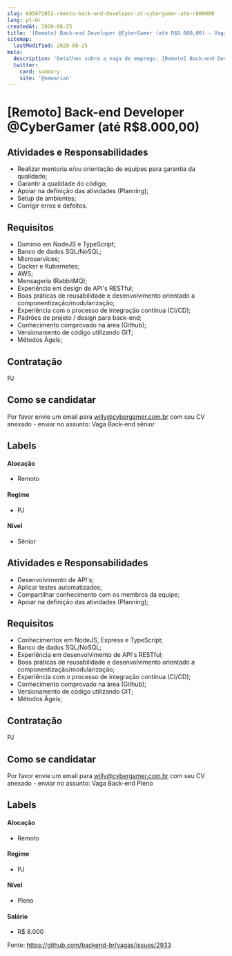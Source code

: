 ```yaml
---
slug: 685671852-remoto-back-end-developer-at-cybergamer-ate-r800000
lang: pt-br
createdAt: 2020-08-25
title: '[Remoto] Back-end Developer @CyberGamer (até R$8.000,00) - Vaga de Emprego'
sitemap:
  lastModified: 2020-08-25
meta:
  description: 'Detalhes sobre a vaga de emprego: [Remoto] Back-end Developer @CyberGamer (até R$8.000,00)'
  twitter:
    card: summary
    site: '@nawarian'
---
```


# [Remoto] Back-end Developer @CyberGamer (até R$8.000,00)

## Atividades e Responsabilidades

- Realizar mentoria e/ou orientação de equipes para garantia da qualidade;
- Garantir a qualidade do código;
- Apoiar na definição das atividades (Planning);
- Setup de ambientes;
- Corrigir erros e defeitos.

## Requisitos

- Domínio em NodeJS e TypeScript;
- Banco de dados SQL/NoSQL;
- Microservices;
- Docker e Kubernetes;
- AWS;
- Mensageria (RabbitMQ);
- Experiência em design de API's RESTful;
- Boas práticas de reusabilidade e desenvolvimento orientado a componentização/modularização;
- Experiência com o processo de integração contínua (CI/CD);
- Padrões de projeto / design para back-end;
- Conhecimento comprovado na área (Github);
- Versionamento de código utilizando GIT;
- Métodos Ágeis;

## Contratação

PJ 

## Como se candidatar

Por favor envie um email para willy@cybergamer.com.br com seu CV anexado - enviar no assunto: Vaga Back-end sênior


## Labels

#### Alocação
- Remoto

#### Regime
- PJ

#### Nível
- Sênior

## Atividades e Responsabilidades

- Desenvolvimento de API's;
- Aplicar testes automatizados;
- Compartilhar conhecimento com os membros da equipe;
- Apoiar na definição das atividades (Planning);


## Requisitos

- Conhecimentos em NodeJS, Express e TypeScript;
- Banco de dados SQL/NoSQL;
- Experiência em desenvolvimento de API's RESTful;
- Boas práticas de reusabilidade e desenvolvimento orientado a componentização/modularização;
- Experiência com o processo de integração contínua (CI/CD);
- Conhecimento comprovado na área (Github);
- Versionamento de código utilizando GIT;
- Métodos Ágeis;


## Contratação

PJ 

## Como se candidatar

Por favor envie um email para willy@cybergamer.com.br com seu CV anexado - enviar no assunto: Vaga Back-end Pleno


## Labels

#### Alocação
- Remoto

#### Regime
- PJ

#### Nível
- Pleno

#### Salário
- R$ 8.000




Fonte: https://github.com/backend-br/vagas/issues/2933